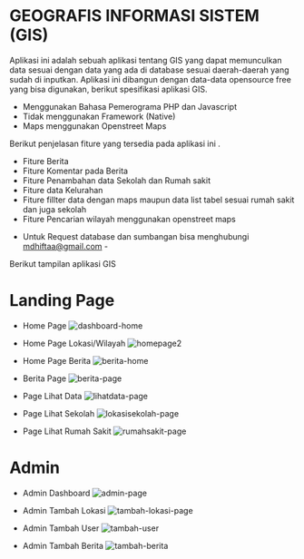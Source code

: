 # GEOGRAFIS INFORMASI SISTEM (GIS)
Aplikasi ini adalah sebuah aplikasi tentang GIS yang dapat memunculkan data sesuai dengan data yang ada di database sesuai daerah-daerah yang sudah di inputkan.
Aplikasi ini dibangun dengan data-data opensource free yang bisa digunakan, berikut spesifikasi aplikasi GIS.

* Menggunakan Bahasa Pemerograma PHP dan Javascript
* Tidak menggunakan Framework (Native)
* Maps menggunakan Openstreet Maps

Berikut penjelasan fiture yang tersedia pada aplikasi ini .

* Fiture Berita
* Fiture Komentar pada Berita
* Fiture Penambahan data Sekolah dan Rumah sakit
* Fiture data Kelurahan
* Fiture fillter data dengan maps maupun data list tabel sesuai rumah sakit dan juga sekolah
* Fiture Pencarian wilayah menggunakan openstreet maps

- Untuk Request database dan sumbangan bisa menghubungi mdhiftaa@gmail.com -

Berikut tampilan aplikasi GIS
# Landing Page
* Home Page
![dashboard-home](https://user-images.githubusercontent.com/53687992/178710768-d4effd9f-4ba7-4ea7-8b47-517f789dde3b.PNG)
* Home Page Lokasi/Wilayah
![homepage2](https://user-images.githubusercontent.com/53687992/178710390-0fc01175-05d8-4ded-86b1-6286131168c6.PNG)
* Home Page Berita
![berita-home](https://user-images.githubusercontent.com/53687992/178710431-a4be404a-467e-4c6e-b885-1bb807fe4a16.PNG)

* Berita Page
![berita-page](https://user-images.githubusercontent.com/53687992/178710801-f870f5af-4a47-491f-93f9-3848686dc9ef.PNG)

* Page Lihat Data
![lihatdata-page](https://user-images.githubusercontent.com/53687992/178710969-37b5df6d-ab48-452c-a1f3-50cca52e007b.PNG)

* Page Lihat Sekolah
![lokasisekolah-page](https://user-images.githubusercontent.com/53687992/178710989-3655eae5-272c-43d0-b78f-3463cc35b166.PNG)

* Page Lihat Rumah Sakit
![rumahsakit-page](https://user-images.githubusercontent.com/53687992/178711008-83588186-22b4-4def-bdab-512976a228cd.PNG)

# Admin
* Admin Dashboard
![admin-page](https://user-images.githubusercontent.com/53687992/178711200-46cf657c-c880-4dec-b5a7-75ff770f862a.PNG)

* Admin Tambah Lokasi
![tambah-lokasi-page](https://user-images.githubusercontent.com/53687992/178711170-8ebff3f2-3ee6-4ec6-a4a6-d85007dba292.PNG)

* Admin Tambah User
![tambah-user](https://user-images.githubusercontent.com/53687992/178711190-4f708b82-239b-45cd-805c-743670a07a82.PNG)

* Admin Tambah Berita
![tambah-berita](https://user-images.githubusercontent.com/53687992/178711205-c6a143c0-8f4c-401c-affc-7aab6cdfe64b.PNG)
